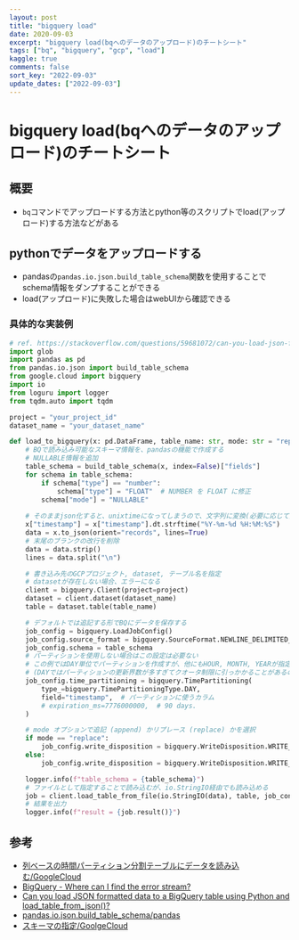 ```yaml
---
layout: post
title: "bigquery load"
date: 2020-09-03
excerpt: "bigquery load(bqへのデータのアップロード)のチートシート"
tags: ["bq", "bigquery", "gcp", "load"]
kaggle: true
comments: false
sort_key: "2022-09-03"
update_dates: ["2022-09-03"]
---
```


# bigquery load(bqへのデータのアップロード)のチートシート

## 概要
 - `bq`コマンドでアップロードする方法とpython等のスクリプトでload(アップロード)する方法などがある

## pythonでデータをアップロードする
 - pandasの`pandas.io.json.build_table_schema`関数を使用することでschema情報をダンプすることができる
 - load(アップロード)に失敗した場合はwebUIから確認できる

### 具体的な実装例

```python
# ref. https://stackoverflow.com/questions/59681072/can-you-load-json-formatted-data-to-a-bigquery-table-using-python-and-load-table
import glob
import pandas as pd
from pandas.io.json import build_table_schema
from google.cloud import bigquery
import io
from loguru import logger
from tqdm.auto import tqdm

project = "your_project_id"
dataset_name = "your_dataset_name"

def load_to_bigquery(x: pd.DataFrame, table_name: str, mode: str = "replace"):
    # BQで読み込み可能なスキーマ情報を、pandasの機能で作成する
    # NULLABLE情報を追加
    table_schema = build_table_schema(x, index=False)["fields"]
    for schema in table_schema:
        if schema["type"] == "number":
            schema["type"] = "FLOAT"  # NUMBER を FLOAT に修正
        schema["mode"] = "NULLABLE"
        
    # そのままjson化すると、unixtimeになってしまうので、文字列に変換(必要に応じて変更)
    x["timestamp"] = x["timestamp"].dt.strftime("%Y-%m-%d %H:%M:%S")
    data = x.to_json(orient="records", lines=True)
    # 末尾のブランクの改行を削除
    data = data.strip()
    lines = data.split("\n")

    # 書き込み先のGCPプロジェクト, dataset, テーブル名を指定
    # datasetが存在しない場合、エラーになる
    client = bigquery.Client(project=project)
    dataset = client.dataset(dataset_name)
    table = dataset.table(table_name)

    # デフォルトでは追記する形でBQにデータを保存する
    job_config = bigquery.LoadJobConfig()
    job_config.source_format = bigquery.SourceFormat.NEWLINE_DELIMITED_JSON
    job_config.schema = table_schema
    # パーティションを使用しない場合はこの設定は必要ない
    # この例ではDAY単位でパーティションを作成すが、他にもHOUR, MONTH, YEARが指定可能
    # (DAYではパーティションの更新界数が多すぎてクオータ制限に引っかかることがあるのでその場合はMONTHなどに変更する)
    job_config.time_partitioning = bigquery.TimePartitioning(
        type_=bigquery.TimePartitioningType.DAY,
        field="timestamp",  # パーティションに使うカラム
        # expiration_ms=7776000000,  # 90 days.
    )

    # mode オプションで追記 (append) かリプレース (replace) かを選択
    if mode == "replace":
        job_config.write_disposition = bigquery.WriteDisposition.WRITE_TRUNCATE
    else:
        job_config.write_disposition = bigquery.WriteDisposition.WRITE_APPEND

    logger.info(f"table_schema = {table_schema}")
    # ファイルとして指定することで読み込むが、io.StringIO経由でも読み込める
    job = client.load_table_from_file(io.StringIO(data), table, job_config=job_config)
    # 結果を出力
    logger.info(f"result = {job.result()}")
```

## 参考
 - [列ベースの時間パーティション分割テーブルにデータを読み込む/GoogleCloud](https://cloud.google.com/bigquery/docs/samples/bigquery-load-table-partitioned?hl=ja#bigquery_load_table_partitioned-python)
 - [BigQuery - Where can I find the error stream?](https://stackoverflow.com/questions/52100812/bigquery-where-can-i-find-the-error-stream)
 - [Can you load JSON formatted data to a BigQuery table using Python and load_table_from_json()?](https://stackoverflow.com/questions/59681072/can-you-load-json-formatted-data-to-a-bigquery-table-using-python-and-load-table)
 - [pandas.io.json.build_table_schema/pandas](https://pandas.pydata.org/docs/reference/api/pandas.io.json.build_table_schema.html)
 - [スキーマの指定/GoolgeCloud](https://cloud.google.com/bigquery/docs/schemas?hl=ja#console)

